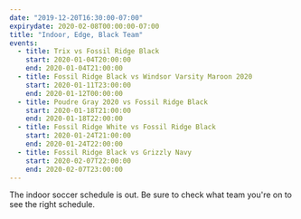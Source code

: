 ```yaml
---
date: "2019-12-20T16:30:00-07:00"
expirydate: 2020-02-08T00:00:00-07:00
title: "Indoor, Edge, Black Team"
events:
  - title: Trix vs Fossil Ridge Black
    start: 2020-01-04T20:00:00
    end: 2020-01-04T21:00:00
  - title: Fossil Ridge Black vs Windsor Varsity Maroon 2020
    start: 2020-01-11T23:00:00
    end: 2020-01-12T00:00:00
  - title: Poudre Gray 2020 vs Fossil Ridge Black
    start: 2020-01-18T21:00:00
    end: 2020-01-18T22:00:00
  - title: Fossil Ridge White vs Fossil Ridge Black
    start: 2020-01-24T21:00:00
    end: 2020-01-24T22:00:00
  - title: Fossil Ridge Black vs Grizzly Navy
    start: 2020-02-07T22:00:00
    end: 2020-02-07T23:00:00
---
```


The indoor soccer schedule is out. Be sure to check what team you're on to see
the right schedule.
